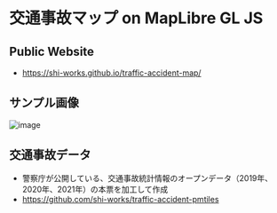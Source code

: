 # 交通事故マップ on MapLibre GL JS
## Public Website
- https://shi-works.github.io/traffic-accident-map/

## サンプル画像
![image](https://user-images.githubusercontent.com/71203808/229459155-32312c5a-d7b5-46fc-bb38-ba677fd11827.png)

## 交通事故データ
- 警察庁が公開している、交通事故統計情報のオープンデータ（2019年、2020年、2021年）の本票を加工して作成
- https://github.com/shi-works/traffic-accident-pmtiles
